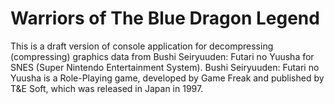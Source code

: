 ﻿# Warriors of The Blue Dragon Legend

This is a draft version of console application for decompressing (compressing) graphics data from Bushi Seiryuuden: Futari no Yuusha for SNES (Super Nintendo Entertainment System).
Bushi Seiryuuden: Futari no Yuusha is a Role-Playing game, developed by Game Freak and published by T&E Soft, which was released in Japan in 1997.



